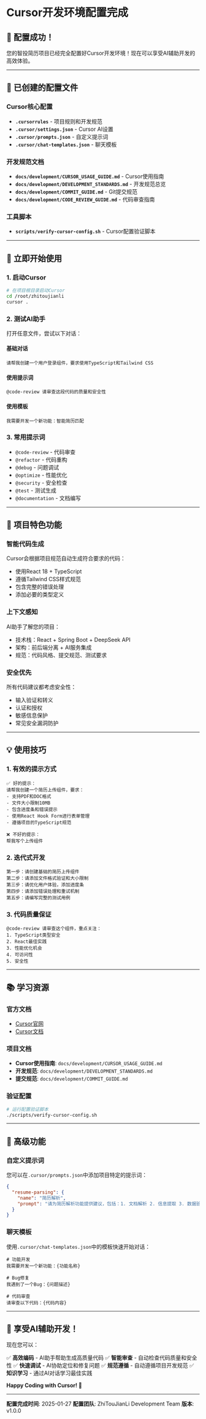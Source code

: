 # Cursor开发环境配置完成

## 🎉 配置成功！

您的智投简历项目已经完全配置好Cursor开发环境！现在可以享受AI辅助开发的高效体验。

---

## 📁 已创建的配置文件

### Cursor核心配置
- **`.cursorrules`** - 项目规则和开发规范
- **`.cursor/settings.json`** - Cursor AI设置
- **`.cursor/prompts.json`** - 自定义提示词
- **`.cursor/chat-templates.json`** - 聊天模板

### 开发规范文档
- **`docs/development/CURSOR_USAGE_GUIDE.md`** - Cursor使用指南
- **`docs/development/DEVELOPMENT_STANDARDS.md`** - 开发规范总览
- **`docs/development/COMMIT_GUIDE.md`** - Git提交规范
- **`docs/development/CODE_REVIEW_GUIDE.md`** - 代码审查指南

### 工具脚本
- **`scripts/verify-cursor-config.sh`** - Cursor配置验证脚本

---

## 🚀 立即开始使用

### 1. 启动Cursor
```bash
# 在项目根目录启动Cursor
cd /root/zhitoujianli
cursor .
```

### 2. 测试AI助手
打开任意文件，尝试以下对话：

#### 基础对话
```
请帮我创建一个用户登录组件，要求使用TypeScript和Tailwind CSS
```

#### 使用提示词
```
@code-review 请审查这段代码的质量和安全性
```

#### 使用模板
```
我需要开发一个新功能：智能简历匹配
```

### 3. 常用提示词
- `@code-review` - 代码审查
- `@refactor` - 代码重构
- `@debug` - 问题调试
- `@optimize` - 性能优化
- `@security` - 安全检查
- `@test` - 测试生成
- `@documentation` - 文档编写

---

## 🎯 项目特色功能

### 智能代码生成
Cursor会根据项目规范自动生成符合要求的代码：
- 使用React 18 + TypeScript
- 遵循Tailwind CSS样式规范
- 包含完整的错误处理
- 添加必要的类型定义

### 上下文感知
AI助手了解您的项目：
- 技术栈：React + Spring Boot + DeepSeek API
- 架构：前后端分离 + AI服务集成
- 规范：代码风格、提交规范、测试要求

### 安全优先
所有代码建议都考虑安全性：
- 输入验证和转义
- 认证和授权
- 敏感信息保护
- 常见安全漏洞防护

---

## 💡 使用技巧

### 1. 有效的提示方式
```
✅ 好的提示：
请帮我创建一个简历上传组件，要求：
- 支持PDF和DOC格式
- 文件大小限制10MB
- 包含进度条和错误提示
- 使用React Hook Form进行表单管理
- 遵循项目的TypeScript规范

❌ 不好的提示：
帮我写个上传组件
```

### 2. 迭代式开发
```
第一步：请创建基础的简历上传组件
第二步：请添加文件格式验证和大小限制
第三步：请优化用户体验，添加进度条
第四步：请添加错误处理和重试机制
第五步：请编写完整的测试用例
```

### 3. 代码质量保证
```
@code-review 请审查这个组件，重点关注：
1. TypeScript类型安全
2. React最佳实践
3. 性能优化机会
4. 可访问性
5. 安全性
```

---

## 📚 学习资源

### 官方文档
- [Cursor官网](https://cursor.sh/)
- [Cursor文档](https://cursor.sh/docs)

### 项目文档
- **Cursor使用指南**: `docs/development/CURSOR_USAGE_GUIDE.md`
- **开发规范**: `docs/development/DEVELOPMENT_STANDARDS.md`
- **提交规范**: `docs/development/COMMIT_GUIDE.md`

### 验证配置
```bash
# 运行配置验证脚本
./scripts/verify-cursor-config.sh
```

---

## 🔧 高级功能

### 自定义提示词
您可以在`.cursor/prompts.json`中添加项目特定的提示词：

```json
{
  "resume-parsing": {
    "name": "简历解析",
    "prompt": "请为简历解析功能提供建议，包括：1. 文档解析 2. 信息提取 3. 数据验证 4. 错误处理"
  }
}
```

### 聊天模板
使用`.cursor/chat-templates.json`中的模板快速开始对话：

```
# 功能开发
我需要开发一个新功能：{功能名称}

# Bug修复
我遇到了一个Bug：{问题描述}

# 代码审查
请审查以下代码：{代码内容}
```

---

## 🎊 享受AI辅助开发！

现在您可以：

✅ **高效编码** - AI助手帮助生成高质量代码
✅ **智能审查** - 自动检查代码质量和安全性
✅ **快速调试** - AI协助定位和修复问题
✅ **规范遵循** - 自动遵循项目开发规范
✅ **知识学习** - 通过AI对话学习最佳实践

**Happy Coding with Cursor! 🚀**

---

**配置完成时间**: 2025-01-27
**配置团队**: ZhiTouJianLi Development Team
**版本**: v1.0.0
